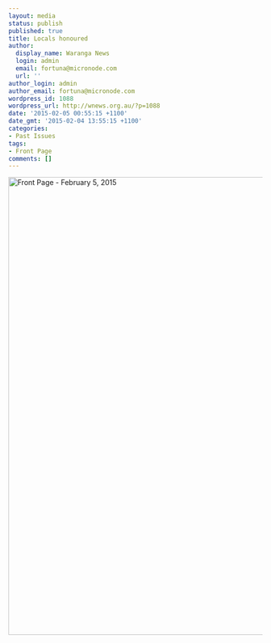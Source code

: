 ```yaml
---
layout: media
status: publish
published: true
title: Locals honoured
author:
  display_name: Waranga News
  login: admin
  email: fortuna@micronode.com
  url: ''
author_login: admin
author_email: fortuna@micronode.com
wordpress_id: 1088
wordpress_url: http://wnews.org.au/?p=1088
date: '2015-02-05 00:55:15 +1100'
date_gmt: '2015-02-04 13:55:15 +1100'
categories:
- Past Issues
tags:
- Front Page
comments: []
---
```


<a href="http://wnews.org.au/wp-content/uploads/2015/02/wnews20150205P01.pdf"><img class="alignnone size-full wp-image-1086" alt="Front Page - February 5, 2015" src="http://wnews.org.au/wp-content/uploads/2015/02/wnews20150205P01.jpg" width="624" height="907" /></a>
